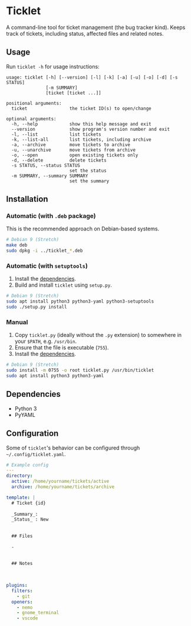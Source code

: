 # Ticklet

A command-line tool for ticket management (the bug tracker kind).
Keeps track of tickets, including status, affected files and related notes.

## Usage

Run `ticklet -h` for usage instructions:

```
usage: ticklet [-h] [--version] [-l] [-k] [-a] [-u] [-o] [-d] [-s STATUS]
               [-m SUMMARY]
               [ticket [ticket ...]]

positional arguments:
  ticket                the ticket ID(s) to open/change

optional arguments:
  -h, --help            show this help message and exit
  --version             show program's version number and exit
  -l, --list            list tickets
  -k, --list-all        list tickets, including archive
  -a, --archive         move tickets to archive
  -u, --unarchive       move tickets from archive
  -o, --open            open existing tickets only
  -d, --delete          delete tickets
  -s STATUS, --status STATUS
                        set the status
  -m SUMMARY, --summary SUMMARY
                        set the summary
```

## Installation

### Automatic (with `.deb` package)

This is the recommended approach on Debian-based systems.

```sh
# Debian 9 (Stretch)
make deb
sudo dpkg -i ../ticklet_*.deb
```

### Automatic (with `setuptools`)

1. Install the [dependencies](#Dependencies).
2. Build and install `ticklet` using `setup.py`.

```sh
# Debian 9 (Stretch)
sudo apt install python3 python3-yaml python3-setuptools
sudo ./setup.py install
```

### Manual

1. Copy `ticklet.py` (ideally without the `.py` extension) to somewhere in your `$PATH`, e.g. `/usr/bin`.
2. Ensure that the file is executable (`755`).
3. Install the [dependencies](#Dependencies).

```sh
# Debian 9 (Stretch)
sudo install -m 0755 -o root ticklet.py /usr/bin/ticklet
sudo apt install python3 python3-yaml
```

## Dependencies

- Python 3
- PyYAML

## Configuration

Some of `ticklet`'s behavior can be configured through `~/.config/ticklet.yaml`.

```yaml
# Example config
---
directory:
  active: /home/yourname/tickets/active
  archive: /home/yourname/tickets/archive

template: |
  # Ticket {id}
  
  _Summary_:
  _Status_ : New
  
  
  ## Files
  
  -
  
  
  ## Notes
  
  

plugins:
  filters:
    - git
  openers:
    - nemo
    - gnome_terminal
    - vscode
```
